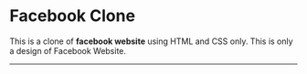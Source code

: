 # Facebook Clone
This is a clone of **facebook website** using HTML and CSS only. This is only a design of Facebook Website.
<hr>

